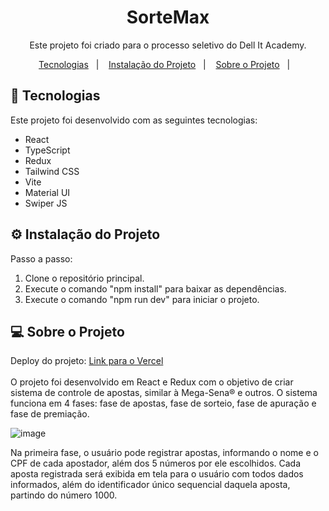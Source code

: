 <h1 align="center"> SorteMax </h1>

<p align="center">
  Este projeto foi criado para o processo seletivo do Dell It Academy.
</p>

<p align="center">
  <a href="#-tecnologias">Tecnologias</a>&nbsp;&nbsp;&nbsp;|&nbsp;&nbsp;&nbsp;
  <a href="#%EF%B8%8F-instalação-do-projeto">Instalação do Projeto</a>&nbsp;&nbsp;&nbsp;|&nbsp;&nbsp;&nbsp;
  <a href="#-sobre-o-projeto">Sobre o Projeto</a>&nbsp;&nbsp;&nbsp;|&nbsp;&nbsp;&nbsp;
</p>

## 🚀 Tecnologias

Este projeto foi desenvolvido com as seguintes tecnologias:

- React
- TypeScript
- Redux
- Tailwind CSS
- Vite
- Material UI
- Swiper JS

## ⚙️ Instalação do Projeto

Passo a passo:

1. Clone o repositório principal.
2. Execute o comando "npm install" para baixar as dependências.
3. Execute o comando "npm run dev" para iniciar o projeto.

## 💻 Sobre o Projeto

Deploy do projeto: [Link para o Vercel](sorte-max.vercel.app) <br><br>
O projeto foi desenvolvido em React e Redux com o objetivo de criar sistema de controle de apostas, similar à Mega-Sena® e outros. O sistema funciona em 4 fases: fase de apostas, fase de sorteio, fase de apuração e fase de premiação.

![image](https://github.com/lorenzopanato/SorteMax/assets/132415449/32f7e333-75bf-4978-adcb-1c480a2a2b21)

Na primeira fase, o usuário pode registrar apostas, informando o nome e o CPF de cada apostador, além dos 5 números por ele escolhidos. Cada aposta registrada será exibida em tela para o usuário com todos dados informados, além do identificador único sequencial daquela aposta, partindo do número 1000.


